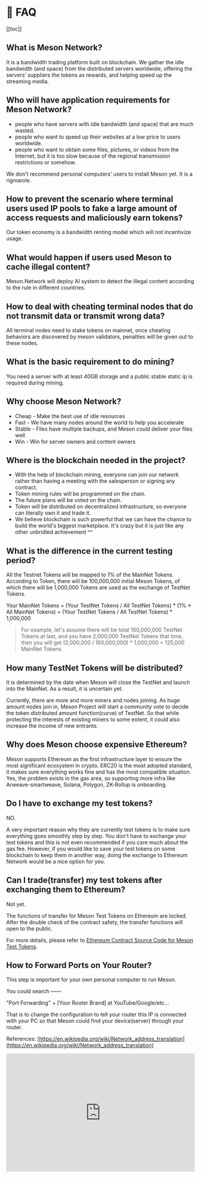 # 🌱 FAQ

[[toc]]

## What is Meson Network?

It is a bandwidth trading platform built on blockchain. We gather the idle bandwidth (and space) from the distributed servers worldwide, offering the servers’ suppliers the tokens as rewards, and helping speed up the streaming media.

## Who will have application requirements for Meson Network?

- people who have servers with idle bandwidth (and space) that are much wasted.
- people who want to speed up their websites at a low price to users worldwide.
- people who want to obtain some files, pictures, or videos from the Internet, but it is too slow because of the regional transmission restrictions or somehow.

We don't recommend personal computers' users to install Meson yet. It is a rigmarole.

## How to prevent the scenario where terminal users used IP pools to fake a large amount of access requests and maliciously earn tokens?

Our token economy is a bandwidth renting model which will not incentivize usage.

## What would happen if users used Meson to cache illegal content?

Meson.Network will deploy AI system to detect the illegal content according to the rule in different countries.

## How to deal with cheating terminal nodes that do not transmit data or transmit wrong data?

All terminal nodes need to stake tokens on mainnet, once cheating behaviors are discovered by meson validators, penalties will be given out to these nodes.

## What is the basic requirement to do mining?

You need a server with at least 40GB storage and a public stable static ip is required during mining.

## Why choose Meson Network?

- Cheap - Make the best use of idle resources
- Fast - We have many nodes around the world to help you accelerate
- Stable - Files have multiple backups, and Meson could deliver your files well
- Win - Win for server owners and content owners

## Where is the blockchain needed in the project?

- With the help of blockchain mining, everyone can join our network rather than having a meeting with the salesperson or signing any contract.
- Token mining rules will be programmed on the chain.
- The future plans will be voted on the chain.
- Token will be distributed on decentralized infrastructure, so everyone can literally own it and trade it.
- We believe blockchain is such powerful that we can have the chance to build the world's biggest marketplace. It's crazy but it is just like any other unbridled achievement ^^

## What is the difference in the current testing period?

All the Testnet Tokens will be mapped to 1% of the MainNet Tokens. According to Token, there will be 100,000,000 initial Meson Tokens, of which there will be 1,000,000 Tokens are used as the exchange of TestNet Tokens.

Your MainNet Tokens = (Your TestNet Tokens / All TestNet Tokens) * (1% * All MainNet Tokens) = (Your TestNet Tokens / All TestNet Tokens) * 1,000,000

>For example, let's assume there will be total 160,000,000 TestNet Tokens at last, and you have 2,000,000 TestNet Tokens that time, then you will get (2,000,000 / 160,000,000) * 1,000,000 = 125,000 MainNet Tokens.

## How many TestNet Tokens will be distributed?

It is determined by the date when Meson will close the TestNet and launch into the MainNet. As a result, it is uncertain yet.

Currently, there are more and more miners and nodes joining. As huge amount nodes join in, Meson Project will start a community vote to decide the token distributed amount function(curve) of TestNet. So that while protecting the interests of existing miners to some extent, it could also increase the income of new entrants.

## Why does Meson choose expensive Ethereum?

Meson supports Ethereum as the first infrastructure layer to ensure the most significant ecosystem in crypto. ERC20 is the most adopted standard, it makes sure everything works fine and has the most compatible situation. Yes, the problem exists in the gas area, so supporting more infra like Arweave-smartweave, Solana, Polygon, ZK-Rollup is onboarding.

## Do I have to exchange my test tokens?

NO.

A very important reason why they are currently test tokens is to make sure everything goes smoothly step by step. You don't have to exchange your test tokens and this is not even recommended if you care much about the gas fee. However, if you would like to save your test tokens on some blockchain to keep them in another way, doing the exchange to Ethereum Network would be a nice option for you.

## Can I trade(transfer) my test tokens after exchanging them to Ethereum?

Not yet.

The functions of transfer for Meson Test Tokens on Ethereum are locked. After the double check of the contract safety, the transfer functions will open to the public.

For more details, please refer to [Ethereum Contract Source Code for Meson Test Tokens](https://etherscan.io/address/0x318b13467537f58890002847fe71eb2a74b6a5a5#code).

## How to Forward Ports on Your Router?

This step is important for your own personal computer to run Meson.

You could search ——

"Port Forwarding" + [Your Router Brand] at YouTube/Google/etc...

That is to change the configuration to tell your router this IP is connected with your PC so that Meson could find your device(server) through your router.

References: [https://en.wikipedia.org/wiki/Network_address_translation](https://en.wikipedia.org/wiki/Network_address_translation)

<iframe width="100%" height="315" src="https://www.youtube.com/embed/2G1ueMDgwxw" title="YouTube video player" frameborder="0" allow="accelerometer; autoplay; clipboard-write; encrypted-media; gyroscope; picture-in-picture" allowfullscreen></iframe>